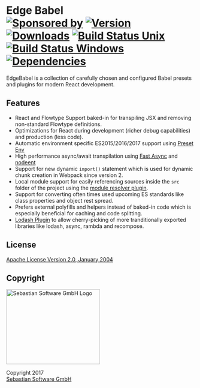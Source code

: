 # Edge Babel<br/>[![Sponsored by][sponsor-img]][sponsor] [![Version][npm-version-img]][npm] [![Downloads][npm-downloads-img]][npm] [![Build Status Unix][travis-img]][travis] [![Build Status Windows][appveyor-img]][appveyor] [![Dependencies][deps-img]][deps]

[sponsor-img]: https://img.shields.io/badge/Sponsored%20by-Sebastian%20Software-692446.svg
[sponsor]: https://www.sebastian-software.de
[deps]: https://david-dm.org/sebastian-software/edgebabel
[deps-img]: https://david-dm.org/sebastian-software/edgebabel.svg
[npm]: https://www.npmjs.com/package/edgebabel
[npm-downloads-img]: https://img.shields.io/npm/dm/edgebabel.svg
[npm-version-img]: https://img.shields.io/npm/v/edgebabel.svg
[travis-img]: https://img.shields.io/travis/sebastian-software/edgebabel/master.svg?branch=master&label=unix%20build
[appveyor-img]: https://img.shields.io/appveyor/ci/swernerx/edgebabel/master.svg?label=windows%20build
[travis]: https://travis-ci.org/sebastian-software/edgebabel
[appveyor]: https://ci.appveyor.com/project/swernerx/edgebabel/branch/master

EdgeBabel is a collection of carefully chosen and configured Babel presets and plugins for modern React development.



## Features

- React and Flowtype Support baked-in for transpiling JSX and removing non-standard Flowtype definitions.
- Optimizations for React during development (richer debug capabilities) and production (less code).
- Automatic environment specific ES2015/2016/2017 support using [Preset Env](https://github.com/babel/babel-preset-env)
- High performance async/await transpilation using [Fast Async](https://github.com/MatAtBread/fast-async) and [nodeent](https://github.com/MatAtBread/nodent#performance)
- Support for new dynamic `import()` statement which is used for dynamic chunk creation in Webpack since version 2.
- Local module support for easily referencing sources inside the `src` folder of the project using the [module resolver plugin](https://github.com/tleunen/babel-plugin-module-resolver).
- Support for converting often times used upcoming ES standards like class properties and object rest spread.
- Prefers external polyfills and helpers instead of baked-in code which is especially beneficial for caching and code splitting.
- [Lodash Plugin](https://github.com/lodash/babel-plugin-lodash) to allow cherry-picking of more tranditionally exported libraries like lodash, async, rambda and recompose.




## License

[Apache License Version 2.0, January 2004](license)

## Copyright

<img src="https://raw.githubusercontent.com/sebastian-software/s15e-javascript/master/assets/sebastiansoftware.png" alt="Sebastian Software GmbH Logo" width="250" height="200"/>

Copyright 2017<br/>[Sebastian Software GmbH](http://www.sebastian-software.de)
